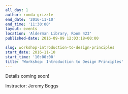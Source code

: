 ```yaml
---
all_day: 1
author: ronda-grizzle
end_date: '2016-11-10'
end_time: '11:30:00'
layout: events
location: 'Alderman Library, Room 423'
published-date: 2016-09-09 12:03:18+00:00

slug: workshop-introduction-to-design-principles
start_date: 2016-11-10
start_time: '10:00:00'
title: 'Workshop: Introduction to Design Principles'
---
```


Details coming soon!

Instructor: Jeremy Boggs
